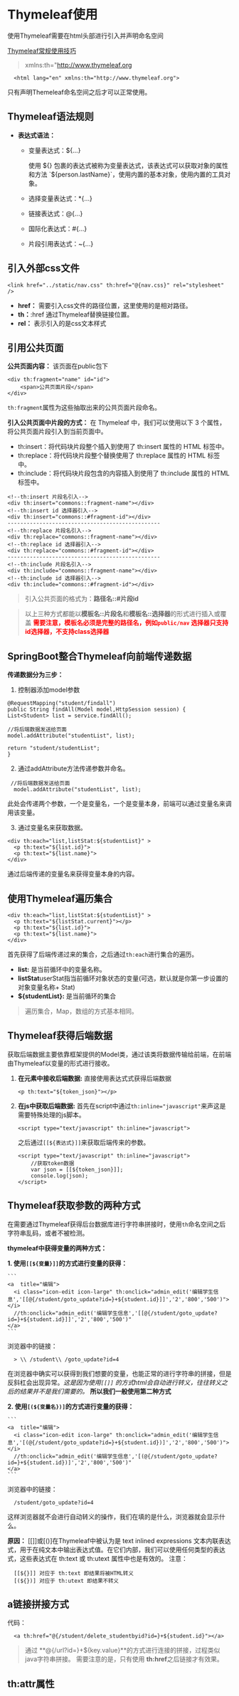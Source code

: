 # Thymeleaf使用
使用Thymeleaf需要在html头部进行引入并声明命名空间

[Thymeleaf常规使用技巧](https://www.jianshu.com/p/d3e0b003aa34)
>xmlns:th="http://www.thymeleaf.org

```
  <html lang="en" xmlns:th="http://www.thymeleaf.org">
```

只有声明Themeleaf命名空间之后才可以正常使用。


## Thymeleaf语法规则

- **表达式语法：**

  - 变量表达式：${...}

      使用 ${} 包裹的表达式被称为变量表达式，该表达式可以获取对象的属性和方法 `${person.lastName}`，使用内置的基本对象，使用内置的工具对象。


  - 选择变量表达式：*{...}
  - 链接表达式：@{...}
  - 国际化表达式：#{...}
  - 片段引用表达式：~{...}

## 引入外部css文件

```
<link href="../static/nav.css" th:href="@{nav.css}" rel="stylesheet" />
```

- **href：**   需要引入css文件的路径位置，这里使用的是相对路径。
- **th：**:href   通过Thymeleaf替换链接位置。
- **rel：**   表示引入的是css文本样式


## 引用公共页面
**公共页面内容：**
该页面在public包下
```
<div th:fragment="name" id="id">
    <span>公共页面片段</span>
</div>
```
`th:fragment`属性为这些抽取出来的公共页面片段命名。


**引入公共页面中片段的方式：**
在 Thymeleaf 中，我们可以使用以下 3 个属性，将公共页面片段引入到当前页面中。
- th:insert：将代码块片段整个插入到使用了 th:insert 属性的 HTML 标签中。
- th:replace：将代码块片段整个替换使用了 th:replace 属性的 HTML 标签中。
- th:include：将代码块片段包含的内容插入到使用了 th:include 属性的 HTML 标签中。
```
<!--th:insert 片段名引入-->
<div th:insert="commons::fragment-name"></div>
<!--th:insert id 选择器引入-->
<div th:insert="commons::#fragment-id"></div>
------------------------------------------------
<!--th:replace 片段名引入-->
<div th:replace="commons::fragment-name"></div>
<!--th:replace id 选择器引入-->
<div th:replace="commons::#fragment-id"></div>
------------------------------------------------
<!--th:include 片段名引入-->
<div th:include="commons::fragment-name"></div>
<!--th:include id 选择器引入-->
<div th:include="commons::#fragment-id"></div>
```

>引入公共页面的格式为：**路径名::#片段id**

> 以上三种方式都能以**模板名::片段名**和**模板名::选择器**的形式进行插入或覆盖
**<font color="red">需要注意，模板名必须是完整的路径名，例如`public/nav`
选择器只支持id选择器，不支持class选择器
</font>**


## SpringBoot整合Thymeleaf向前端传递数据

**传递数据分为三步：**
  1. 控制器添加model参数
  ```
  @RequestMapping("student/findall")
public String findAll(Model model,HttpSession session) {
  List<Student> list = service.findAll();

  //将后端数据发送给页面
  model.addAttribute("studentList", list);

  return "student/studentList";
}
  ```



  2. 通过addAttribute方法传递参数并命名。

  ```
   //将后端数据发送给页面
    model.addAttribute("studentList", list);
  ```


此处会传递两个参数，一个是变量名，一个是变量本身，前端可以通过变量名来调用该变量。


  3. 通过变量名来获取数据。
  ```
  <div th:each="list,listStat:${studentList}" >
    <p th:text="${list.id}">
    <p th:text="${list.name}">
</div>
  ```

  通过后端传递的变量名来获得变量本身的内容。

## 使用Thymeleaf遍历集合

```
<div th:each="list,listStat:${studentList}" >
  <p th:text="${listStat.current}"></p>
  <p th:text="${list.id}">
  <p th:text="${list.name}">
</div>

```
首先获得了后端传递过来的集合，之后通过`th:each`进行集合的遍历。

- **list:** 是当前循环中的变量名称。
- **listStat**userStat指当前循环对象状态的变量(可选，默认就是你第一步设置的对象变量名称+ Stat)
- **${studentList}:** 是当前循环的集合


>遍历集合，Map，数组的方式基本相同。


## Thymeleaf获得后端数据
获取后端数据主要依靠框架提供的Model类，通过该类将数据传输给前端，在前端由Thymeleaf以变量的形式进行接收。

1. **在元素中接收后端数据:**
    直接使用表达式式获得后端数据
    ```
    <p th:text="${token_json}"></p>
    ```

2. **在js中获取后端数据:**
    首先在script中通过`th:inline="javascript"`来声这是需要特殊处理的js脚本。
    ```
    <script type="text/javascript" th:inline="javascript">
    ```
    之后通过`[[${表达式}]]`来获取后端传来的参数。
    ```
    <script type="text/javascript" th:inline="javascript">
    	//获取token数据
    	var json = [[${token_json}]];
    	console.log(json);
    </script>
    ```

## Thymeleaf获取参数的两种方式

在需要通过Thymeleaf获得后台数据库进行字符串拼接时，使用`th`命名空间之后字符串乱码，或者不被检测。

**thymeleaf中获得变量的两种方式：**

**1. 使用`[[${变量}]]`的方式进行变量的获得：**

    ```
    <a  title="编辑">
      <i class="icon-edit icon-large" th:onclick="admin_edit('编辑学生信息','[[@{/student/goto_update?id=}+${student.id}]]','2','800','500')"></i>
      //th:onclick="admin_edit('编辑学生信息','[[@{/student/goto_update?id=}+${student.id}]]','2','800','500')"
    </a>
    ```

  浏览器中的链接：

      > \\ /student\\ /goto_update?id=4

  在浏览器中确实可以获得到我们想要的变量，也能正常的进行字符串的拼接，但是反斜杠会出现异常。*这是因为使用`[[]]` 的方式html会自动进行转义，往往转义之后的结果并不是我们需要的。* **所以我们一般使用第二种方式**


**2. 使用`[(${变量名})]`的方式进行变量的获得：**

    ```
    <a  title="编辑">
      <i class="icon-edit icon-large" th:onclick="admin_edit('编辑学生信息','[(@{/student/goto_update?id=}+${student.id})]','2','800','500')"></i>
      //th:onclick="admin_edit('编辑学生信息','[(@{/student/goto_update?id=}+${student.id})]','2','800','500')"
    </a>
    ```

  浏览器中的链接：

      /student/goto_update?id=4

  这样浏览器就不会进行自动转义的操作，我们在填的是什么，浏览器就会显示什么。

  **原因：**
      [[]]或[()]在Thymeleaf中被认为是 text inlined expressions 文本内联表达式，用于在纯文本中输出表达式值。在它们内部，我们可以使用任何类型的表达式，这些表达式在 th:text 或 th:utext 属性中也是有效的。
      注意：

      [[${}]] 对应于 th:text 即结果将被HTML转义
      [(${})] 对应于 th:utext 即结果不转义

## a链接拼接方式

代码：
```
  <a th:href="@{/student/delete_studentbyid?id=}+${student.id}"></a>
```
>通过 **@{/url?id=}+${key.value}**的方式进行连接的拼接，过程类似java字符串拼接。
需要注意的是，只有使用 **th:href**之后链接才有效果。

## th:attr属性
